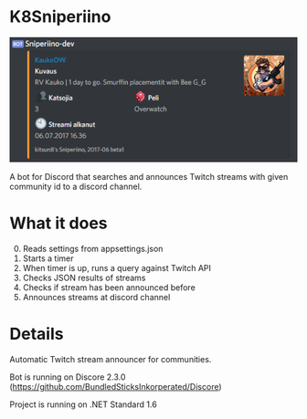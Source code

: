 # K8Sniperiino
![alt text](https://github.com/kitsun8/K8Sniperiino/blob/master/screenshots/sniperiino.PNG)

A bot for Discord that searches and announces Twitch streams with given community id to a discord channel.

# What it does
0. Reads settings from appsettings.json
1. Starts a timer
2. When timer is up, runs a query against Twitch API
3. Checks JSON results of streams
4. Checks if stream has been announced before
5. Announces streams at discord channel

# Details
Automatic Twitch stream announcer for communities.

Bot is running on Discore 2.3.0 (https://github.com/BundledSticksInkorperated/Discore)

Project is running on .NET Standard 1.6
